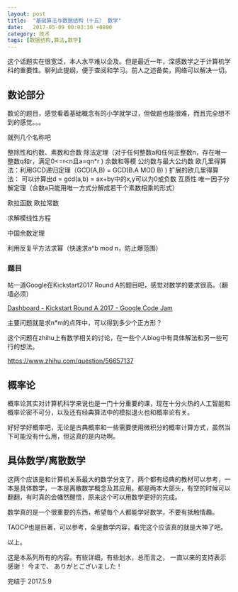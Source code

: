 ```yaml
---
layout: post
title:  "基础算法与数据结构（十五） 数学"
date:   2017-05-09 00:03:36 +0800
category: 技术
tags: [数据结构,算法,数学]
---
```


这个话题实在很宽泛，本人水平难以企及。但是最近一年，深感数学之于计算机学科的重要性。聊列此提纲，便于查阅和学习。前人之述备矣，网络可以解决一切。

## 数论部分
数论的题目，感觉看着基础概念有的小学就学过，但做题也能很难，而且完全想不到的感觉。。。

就列几个名称吧

整除性和约数、素数和合数
除法定理（对于任何整数a和任何正整数n，存在唯一整数q和r，满足0<=r<n且a=qn*r )
余数和等模
公约数与最大公约数
欧几里得算法：利用GCD递归定理（GCD(A,B) = GCD(B.A MOD B) )
扩展的欧几里得算法：
可以计算出d = gcd(a,b) = ax+by中的x,y可以为0或负数
互质性
唯一因子分解定理（合数a只能用唯一方式分解成若干个素数相乘的形式）

欧拉函数
欧拉常数

求解模线性方程

中国余数定理

利用反复平方法求幂（快速求a^b mod n，防止爆范围）

### 题目
帖一道Google在Kickstart2017 Round A的题目吧，感觉对数学的要求很高。（翻墙必须）

[Dashboard - Kickstart Round A 2017 - Google Code Jam](https://code.google.com/codejam/contest/8284486/dashboard#s=p0)

主要问题就是求n*m的点阵中，可以得到多少个正方形？

这个问题在zhihu上有数学相关的讨论，在一些个人blog中有具体解法和另一些可行的想法。

https://www.zhihu.com/question/56657137

## 概率论
概率论其实对计算机科学来说也是一门十分重要的课，现在十分火热的人工智能和概率论密不可分，以及还有经典算法中的模拟退火也和概率论有关。

好好学好概率吧，无论是古典概率和一些需要使用微积分的概率计算方式，虽然当下可能没有什么用，但这真的是内功啊。

## 具体数学/离散数学
这两个应该是和计算机关系最大的数学分支了，两个都有经典的教材可以参考，一本是具体数学，一本是离散数学概念及其应用。都是两本大部头，有空的时候可以翻翻，有时真的会幡然醒悟，原来这个可以用数学更好的完成。

数学真的是一个很重要的东西，希望每个人都能学好数学，不要有抵触情趣。

TAOCP也是巨著，可以参考，全是数学内容，看完这个应该真的就是大神了吧。


以上。

这是本系列所有的内容。有些详细，有些划水，总而言之，
一直以来的支持表示感谢！
今まで、
ありがとございました！


完结于 2017.5.9



